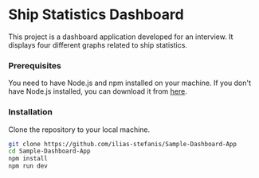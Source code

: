 # Ship Statistics Dashboard

This project is a dashboard application developed for an interview. It displays four different graphs related to ship statistics.


### Prerequisites

You need to have Node.js and npm installed on your machine. If you don't have Node.js installed, you can download it from [here](https://nodejs.org/en/download/).

### Installation

Clone the repository to your local machine.

```bash
git clone https://github.com/ilias-stefanis/Sample-Dashboard-App
cd Sample-Dashboard-App
npm install
npm run dev
```
